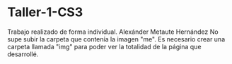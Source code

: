 # Taller-1-CS3
Trabajo realizado de forma individual. Alexánder Metaute Hernández
No supe subir la carpeta que contenía la imagen "me". Es necesario crear una carpeta llamada "img" para poder ver la totalidad de la página que desarrollé. 
